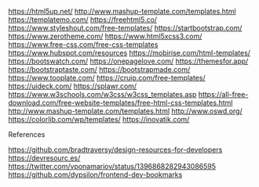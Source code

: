 https://html5up.net/
<PostResource
    image=""
    url=""
    title=""
    description=""
  />
http://www.mashup-template.com/templates.html
<PostResource
    image=""
    url=""
    title=""
    description=""
  />
https://templatemo.com/
<PostResource
    image=""
    url=""
    title=""
    description=""
  />
https://freehtml5.co/
<PostResource
    image=""
    url=""
    title=""
    description=""
  />
https://www.styleshout.com/free-templates/
<PostResource
    image=""
    url=""
    title=""
    description=""
  />
https://startbootstrap.com/
<PostResource
    image=""
    url=""
    title=""
    description=""
  />
https://www.zerotheme.com/
<PostResource
    image=""
    url=""
    title=""
    description=""
  />
https://www.html5xcss3.com/
<PostResource
    image=""
    url=""
    title=""
    description=""
  />
https://www.free-css.com/free-css-templates
<PostResource
    image=""
    url=""
    title=""
    description=""
  />
https://www.hubspot.com/resources
<PostResource
    image=""
    url=""
    title=""
    description=""
  />
https://mobirise.com/html-templates/
<PostResource
    image=""
    url=""
    title=""
    description=""
  />
https://bootswatch.com/
<PostResource
    image=""
    url=""
    title=""
    description=""
  />
https://onepagelove.com/
<PostResource
    image=""
    url=""
    title=""
    description=""
  />
https://themesfor.app/
<PostResource
    image=""
    url=""
    title=""
    description=""
  />
https://bootstraptaste.com/
<PostResource
    image=""
    url=""
    title=""
    description=""
  />
https://bootstrapmade.com/
<PostResource
    image=""
    url=""
    title=""
    description=""
  />
https://www.tooplate.com/
<PostResource
    image=""
    url=""
    title=""
    description=""
  />
https://cruip.com/free-templates/
<PostResource
    image=""
    url=""
    title=""
    description=""
  />
https://uideck.com/
<PostResource
    image=""
    url=""
    title=""
    description=""
  />
https://splawr.com/
<PostResource
    image=""
    url=""
    title=""
    description=""
  />
https://www.w3schools.com/w3css/w3css_templates.asp
https://all-free-download.com/free-website-templates/free-html-css-templates.html
http://www.mashup-template.com/templates.html
http://www.oswd.org/
https://colorlib.com/wp/templates/
https://inovatik.com/


References

https://github.com/bradtraversy/design-resources-for-developers
https://devresourc.es/
https://twitter.com/vponamariov/status/1396868282943086595
https://github.com/dypsilon/frontend-dev-bookmarks